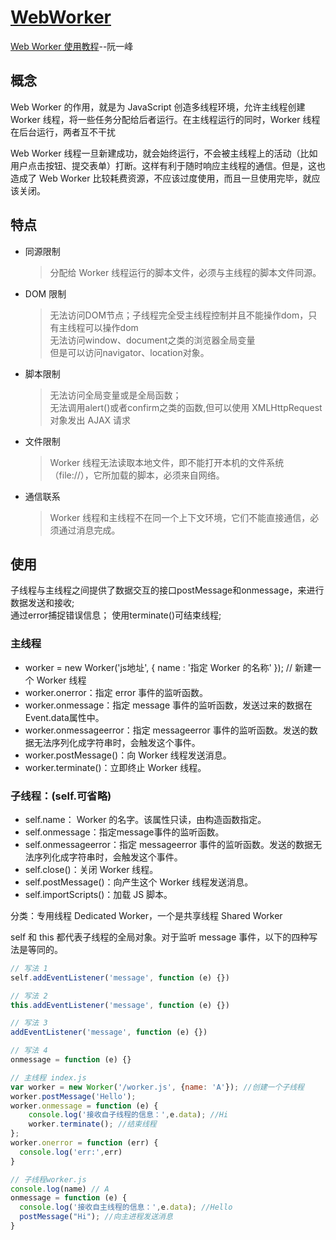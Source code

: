 # [WebWorker](https://developer.mozilla.org/zh-CN/docs/Web/API/Web_Workers_API/Using_web_workers)
[Web Worker 使用教程](http://www.ruanyifeng.com/blog/2018/07/web-worker.html)--阮一峰

## 概念
Web Worker 的作用，就是为 JavaScript 创造多线程环境，允许主线程创建 Worker 线程，将一些任务分配给后者运行。在主线程运行的同时，Worker 线程在后台运行，两者互不干扰


Web Worker 线程一旦新建成功，就会始终运行，不会被主线程上的活动（比如用户点击按钮、提交表单）打断。这样有利于随时响应主线程的通信。但是，这也造成了 Web Worker 比较耗费资源，不应该过度使用，而且一旦使用完毕，就应该关闭。

## 特点
* 同源限制
  >分配给 Worker 线程运行的脚本文件，必须与主线程的脚本文件同源。

* DOM 限制 
  >无法访问DOM节点；子线程完全受主线程控制并且不能操作dom，只有主线程可以操作dom  
   无法访问window、document之类的浏览器全局变量  
   但是可以访问navigator、location对象。 

* 脚本限制
   >无法访问全局变量或是全局函数；  
    无法调用alert()或者confirm之类的函数,但可以使用 XMLHttpRequest 对象发出 AJAX 请求  

* 文件限制
  >Worker 线程无法读取本地文件，即不能打开本机的文件系统（file://），它所加载的脚本，必须来自网络。

* 通信联系
  >Worker 线程和主线程不在同一个上下文环境，它们不能直接通信，必须通过消息完成。


## 使用

子线程与主线程之间提供了数据交互的接口postMessage和onmessage，来进行数据发送和接收;  
通过error捕捉错误信息；
使用terminate()可结束线程;


### 主线程
* worker = new Worker('js地址', { name : '指定 Worker 的名称' }); // 新建一个 Worker 线程
* worker.onerror：指定 error 事件的监听函数。
* worker.onmessage：指定 message 事件的监听函数，发送过来的数据在Event.data属性中。
* worker.onmessageerror：指定 messageerror 事件的监听函数。发送的数据无法序列化成字符串时，会触发这个事件。
* worker.postMessage()：向 Worker 线程发送消息。
* worker.terminate()：立即终止 Worker 线程。

### 子线程：(self.可省略)

* self.name： Worker 的名字。该属性只读，由构造函数指定。
* self.onmessage：指定message事件的监听函数。
* self.onmessageerror：指定 messageerror 事件的监听函数。发送的数据无法序列化成字符串时，会触发这个事件。
* self.close()：关闭 Worker 线程。
* self.postMessage()：向产生这个 Worker 线程发送消息。
* self.importScripts()：加载 JS 脚本。


分类：专用线程 Dedicated Worker，一个是共享线程 Shared Worker


self 和 this 都代表子线程的全局对象。对于监听 message 事件，以下的四种写法是等同的。
```js
// 写法 1
self.addEventListener('message', function (e) {})

// 写法 2
this.addEventListener('message', function (e) {})

// 写法 3
addEventListener('message', function (e) {})

// 写法 4
onmessage = function (e) {}
```

```js
// 主线程 index.js
var worker = new Worker('/worker.js', {name: 'A'}); //创建一个子线程
worker.postMessage('Hello');
worker.onmessage = function (e) {
    console.log('接收自子线程的信息：',e.data); //Hi
    worker.terminate(); //结束线程
};
worker.onerror = function (err) {
  console.log('err:',err)
}

// 子线程worker.js
console.log(name) // A
onmessage = function (e) {
  console.log('接收自主线程的信息：',e.data); //Hello
  postMessage("Hi"); //向主进程发送消息
}
```